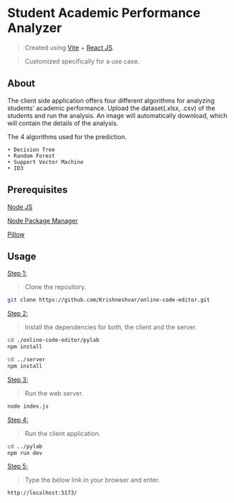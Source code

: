 # Student Academic Performance Analyzer

> Created using [Vite](https://vite.dev/) + [React JS](https://react.dev/).

> Customized specifically for a use case.

## About
The client side application offers four different algorithms for analyzing students' academic performance. Upload the dataset(.xlsx, .csv) of the students and run the analysis. An image will automatically download, which will contain the details of the analysis.

The 4 algorithms used for the prediction.
```
• Decision Tree
• Random Forest
• Support Vector Machine
• ID3
```

## Prerequisites
[Node JS](https://nodejs.org/en/download/package-manager)

[Node Package Manager](https://docs.npmjs.com/downloading-and-installing-node-js-and-npm)

[Pillow](https://pypi.org/project/pillow/)

## Usage
<u> Step 1: </u>
> Clone the repository.
```bash
git clone https://github.com/Krishneshvar/online-code-editor.git
```

<u> Step 2: </u>
> Install the dependencies for both, the client and the server.
```bash
cd ./online-code-editor/pylab
npm install

cd ../server
npm install
```

<u> Step 3: </u>
> Run the web server.
```bash
node index.js
```

<u> Step 4: </u>
> Run the client application.
```bash
cd ../pylab
npm run dev
```

<u> Step 5: </u>
> Type the below link in your browser and enter.
```bash
http://localhost:5173/
```
